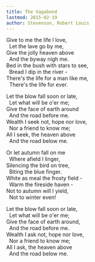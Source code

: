 ```yaml
---
title: The Vagabond
lastmod: 2015-02-19
author: Stevenson, Robert Louis
---
```

Give to me the life I love,  
&nbsp; Let the lave go by me,  
Give the jolly heaven above  
&nbsp; And the byway nigh me.  
Bed in the bush with stars to see,  
&nbsp; Bread I dip in the river -  
There's the life for a man like me,  
&nbsp; There's the life for ever.  

Let the blow fall soon or late,  
&nbsp; Let what will be o'er me;  
Give the face of earth around  
&nbsp; And the road before me.  
Wealth I seek not, hope nor love,  
&nbsp; Nor a friend to know me;  
All I seek, the heaven above  
&nbsp; And the road below me.  

Or let autumn fall on me  
&nbsp; Where afield I linger,  
Silencing the bird on tree,  
&nbsp; Biting the blue finger.  
White as meal the frosty field -  
&nbsp; Warm the fireside haven -  
Not to autumn will I yield,  
&nbsp; Not to winter even!  

Let the blow fall soon or late,  
&nbsp; Let what will be o'er me;  
Give the face of earth around,  
&nbsp; And the road before me.  
Wealth I ask not, hope nor love,  
&nbsp; Nor a friend to know me;  
All I ask, the heaven above  
&nbsp; And the road below me.<br />

